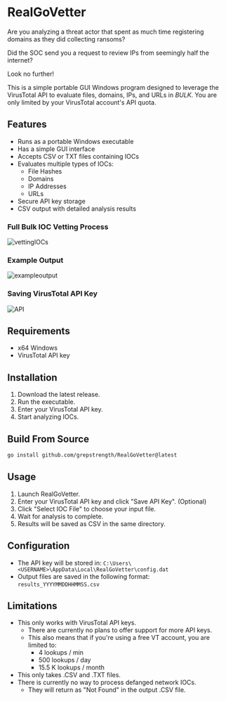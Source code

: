 # RealGoVetter

Are you analyzing a threat actor that spent as much time registering domains as they did collecting ransoms? 

Did the SOC send you a request to review IPs from seemingly half the internet? 

Look no further!

This is a simple portable GUI Windows program designed to leverage the VirusTotal API to evaluate files, domains, IPs, and URLs in *BULK*. You are only limited by your VirusTotal account's API quota. 

## Features

- Runs as a portable Windows executable 
- Has a simple GUI interface
- Accepts CSV or TXT files containing IOCs
- Evaluates multiple types of IOCs:
  - File Hashes
  - Domains
  - IP Addresses
  - URLs
- Secure API key storage
- CSV output with detailed analysis results

### Full Bulk IOC Vetting Process

![vettingIOCs](https://github.com/user-attachments/assets/8d0b8e97-0f94-4f08-9224-fe1bb7646771)

### Example Output

![exampleoutput](https://github.com/user-attachments/assets/801d523e-dc94-4ed2-919b-ef66518f244e)

### Saving VirusTotal API Key

![API](https://github.com/user-attachments/assets/93a60e1a-fd6c-4f40-a97f-dd3278087422)

## Requirements

- x64 Windows 
- VirusTotal API key

## Installation

1. Download the latest release.
2. Run the executable.
3. Enter your VirusTotal API key.
4. Start analyzing IOCs.

## Build From Source
```bash
go install github.com/grepstrength/RealGoVetter@latest
```
## Usage

1. Launch RealGoVetter.
2. Enter your VirusTotal API key and click "Save API Key". (Optional)
3. Click "Select IOC File" to choose your input file.
4. Wait for analysis to complete.
5. Results will be saved as CSV in the same directory.

## Configuration

- The API key will be stored in: `C:\Users\<USERNAME>\AppData\Local\RealGoVetter\config.dat`
- Output files are saved in the following format: `results_YYYYMMDDHHMMSS.csv`

## Limitations

- This only works with VirusTotal API keys. 
  - There are currently no plans to offer support for more API keys. 
  - This also means that if you're using a free VT account, you are limited to:
    - 4 lookups / min 
    - 500 lookups / day 
    - 15.5 K lookups / month 
- This only takes .CSV and .TXT files. 
- There is currently no way to process defanged network IOCs. 
  - They will return as "Not Found" in the output .CSV file. 